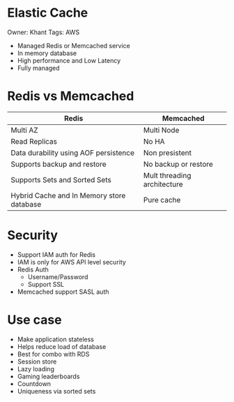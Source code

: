 # Elastic Cache

Owner: Khant
Tags: AWS

- Managed Redis or Memcached service
- In memory database
- High performance and Low Latency
- Fully managed

# Redis vs Memcached

| Redis | Memcached |
| --- | --- |
| Multi AZ | Multi Node |
| Read Replicas | No HA |
| Data durability using AOF persistence | Non presistent |
| Supports backup and restore | No backup or restore |
| Supports Sets and Sorted Sets | Mult threading architecture |
| Hybrid Cache and In Memory store database | Pure cache |

# Security

- Support IAM auth for Redis
- IAM is only for AWS API level security
- Redis Auth
    - Username/Password
    - Support SSL
- Memcached support SASL auth

# Use case

- Make application stateless
- Helps reduce load of database
- Best for combo with RDS
- Session store
- Lazy loading
- Gaming leaderboards
- Countdown
- Uniqueness via sorted sets